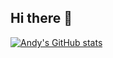 ## Hi there 👋


[![Andy's GitHub stats](https://github-readme-stats.vercel.app/api?username=AndyStevens98&theme=synthwave&show_icons=true&count_private=true&hide_border=1&include_all_commits=true&show=reviews,discussions_answered&rank_icon=percentile&role=owner,collaborator)](https://github.com/anuraghazra/github-readme-stats)

